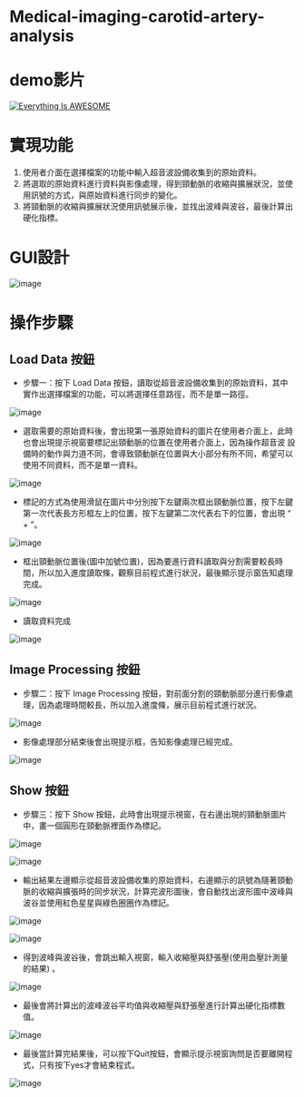 # Medical-imaging-carotid-artery-analysis
# demo影片
[![Everything Is AWESOME](https://user-images.githubusercontent.com/72666141/162747220-299e5514-49e9-4ab1-b872-84b635530584.png)](https://www.youtube.com/watch?v=T4urmRUW5Q4&list=PLDRej1fof0v3sUEld6KVRUjsh-aaUuiPk&index=1)

# 實現功能
1. 使用者介面在選擇檔案的功能中輸入超音波設備收集到的原始資料。
2. 將選取的原始資料進行資料與影像處理，得到頸動脈的收縮與擴展狀況，並使用訊號的方式，與原始資料進行同步的變化。
3. 將頸動脈的收縮與擴展狀況使用訊號展示後，並找出波峰與波谷，最後計算出硬化指標。


# GUI設計
![image](https://user-images.githubusercontent.com/72666141/162743555-f0b48eee-093c-4548-99e3-d3b41abbd915.png)
# 操作步驟
## Load Data 按鈕
* 步驟一：按下 Load Data 按鈕，讀取從超音波設備收集到的原始資料，其中實作出選擇檔案的功能，可以將選擇任意路徑，而不是單一路徑。

![image](https://user-images.githubusercontent.com/72666141/162743689-216c7223-df40-47f7-aeb8-7af93b481be6.png)

* 選取需要的原始資料後，會出現第一張原始資料的圖片在使用者介面上，此時也會出現提示視窗要標記出頸動脈的位置在使用者介面上，因為操作超音波
設備時的動作與力道不同，會導致頸動脈在位置與大小部分有所不同，希望可以使用不同資料，而不是單一資料。

![image](https://user-images.githubusercontent.com/72666141/162743937-779f3a6f-cbc1-4e24-ba00-aa8cc6f5d2b6.png)

* 標記的方式為使用滑鼠在圖片中分別按下左鍵兩次框出頸動脈位置，按下左鍵第一次代表長方形框左上的位置，按下左鍵第二次代表右下的位置，會出現
“ + ”。

![image](https://user-images.githubusercontent.com/72666141/162744008-fe630f61-5191-4342-a59a-807572a0e434.png)

* 框出頸動脈位置後(圖中加號位置)，因為要進行資料讀取與分割需要較長時間，所以加入進度讀取條，觀察目前程式進行狀況，最後顯示提示窗告知處理
完成。

![image](https://user-images.githubusercontent.com/72666141/162744102-aa387c81-d078-41b7-b64f-cf9f42963d49.png)

* 讀取資料完成

![image](https://user-images.githubusercontent.com/72666141/162744234-0e10125d-4472-403d-82a4-1dde829af9ca.png)

## Image Processing 按鈕
* 步驟二：按下 Image Processing 按鈕，對前面分割的頸動脈部分進行影像處理，因為處理時間較長，所以加入進度條，展示目前程式進行狀況。

![image](https://user-images.githubusercontent.com/72666141/162744474-1f514411-46f9-4755-93f3-7cde23134671.png)

* 影像處理部分結束後會出現提示框，告知影像處理已經完成。

![image](https://user-images.githubusercontent.com/72666141/162744510-b08f06a9-8215-435a-87bc-35d29e003824.png)

## Show 按鈕
* 步驟三：按下 Show 按鈕，此時會出現提示視窗，在右邊出現的頸動脈圖片中，畫一個圓形在頸動脈裡面作為標記。

![image](https://user-images.githubusercontent.com/72666141/162744781-d01fd414-d1bf-4cba-b012-437532316028.png)

![image](https://user-images.githubusercontent.com/72666141/162744798-1a0ba696-a1a4-4c29-b87e-2dfbf3f72d83.png)

* 輸出結果左邊顯示從超音波設備收集的原始資料，右邊顯示的訊號為隨著頸動脈的收縮與擴張時的同步狀況，計算完波形圖後，會自動找出波形圖中波峰與波谷並使用紅色星星與綠色圈圈作為標記。

![image](https://user-images.githubusercontent.com/72666141/162744850-3c50c14b-6153-44c3-93e1-0aef4576e2d5.png)

![image](https://user-images.githubusercontent.com/72666141/162744860-c86dcfe9-e25a-4bfb-8a14-76bf2fc8134d.png)

* 得到波峰與波谷後，會跳出輸入視窗，輸入收縮壓與舒張壓(使用血壓計測量的結果) 。

![image](https://user-images.githubusercontent.com/72666141/162744930-597ebb27-23c0-4e30-8f23-76e8cd57e358.png)

* 最後會將計算出的波峰波谷平均值與收縮壓與舒張壓進行計算出硬化指標數值。

![image](https://user-images.githubusercontent.com/72666141/162744996-1022c8a2-bb86-49a4-8b58-8f918ed55428.png)

* 最後當計算完結果後，可以按下Quit按鈕，會顯示提示視窗詢問是否要離開程式，只有按下yes才會結束程式。

![image](https://user-images.githubusercontent.com/72666141/162745052-3045bcb5-110e-458b-97b8-9b7e789fc7fd.png)



